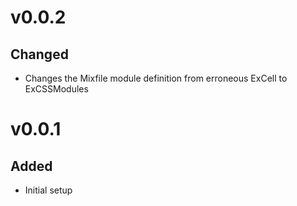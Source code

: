 # v0.0.2

## Changed
- Changes the Mixfile module definition from erroneous ExCell to ExCSSModules

# v0.0.1

## Added
- Initial setup

